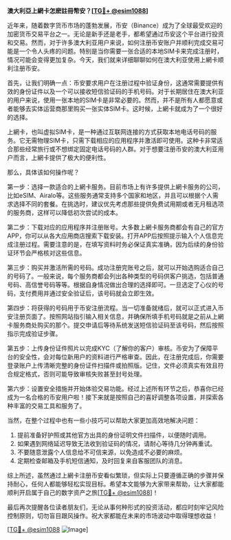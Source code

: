 **澳大利亞上網卡怎麽註冊幣安？[[TG💪+ @esim1088](https://t.me/s/esim1088)]**

近年来，随着数字货币市场的蓬勃发展，币安（Binance）成为了全球最受欢迎的加密货币交易平台之一。无论是新手还是老手，都希望通过币安这个平台进行投资和交易。然而，对于许多澳大利亚用户来说，如何注册币安账户并顺利完成交易可能是一个令人头疼的问题。特别是当你需要一张合适的本地SIM卡来完成注册时，情况可能会变得更加复杂。今天，我们就来详细聊聊如何在澳大利亚使用上網卡顺利注册币安。

首先，让我们明确一点：币安要求用户在注册过程中验证身份，这通常需要提供有效的身份证件以及一个可以接收短信验证码的手机号码。对于长期居住在澳大利亚的用户来说，使用一张本地的SIM卡是非常必要的。然而，并不是所有人都愿意或者能够去实体运营商那里购买一张实体SIM卡。这时候，上網卡就成为了一个很好的选择。

上網卡，也叫虚拟SIM卡，是一种通过互联网连接的方式获取本地电话号码的服务。它无需物理SIM卡，只需下载相应的应用程序并激活即可使用。这种卡非常适合那些经常旅行或不想绑定固定电话号码的人群。对于想要注册币安的澳大利亚用户而言，上網卡提供了极大的便利性。

那么，具体该如何操作呢？

第一步：选择一款适合的上網卡服务。目前市场上有许多提供上網卡服务的公司，比如eSIM、Airalo等。这些服务通常支持多个国家和地区，并且可以根据个人需求选择不同的套餐。在挑选时，建议优先考虑那些提供免费试用期或者无月租选项的服务商，这样可以降低初次尝试的成本。

第二步：下载对应的应用程序并注册账号。大多数上網卡服务商都会有自己的官方APP，你可以从各大应用商店搜索下载安装。打开APP后按照提示输入个人信息完成注册过程。需要注意的是，在填写资料时务必保证真实准确，因为后续的身份验证环节会严格核对这些信息。

第三步：购买并激活所需的号码。成功注册完账号之后，就可以开始选购适合自己的号码了。一般来说，每个服务商都会列出各种类型的号码供客户挑选，包括普通号码、高信誉号码等等。根据自身情况做出合理的选择即可。一旦选定了心仪的号码，支付费用并通过安全验证后，该号码就会立即生效。

第四步：将获得的号码用于币安注册流程。当一切准备就绪后，就可以正式进入币安注册页面了。按照网站指引输入相关信息，并确保所填手机号码就是之前从上網卡服务商处购买的那个。提交申请后等待系统发送短信验证码至该号码，然后按照指示完成验证步骤。

第五步：上传身份证件照片以完成KYC（了解你的客户）审核。币安为了保障平台的安全性，会对每位新用户的资料进行严格审查。因此，在注册完成后，你需要登录账户上传清晰完整的身份证件扫描件或拍照版。记住，文件必须真实有效且符合规定格式，否则可能导致审核失败甚至封号处理。

第六步：设置安全措施并开始体验交易功能。经过上述所有环节之后，恭喜你已经成为一名合格的币安用户啦！接下来就是按照自己的喜好调整各项设置，并探索各种丰富的交易工具和服务了。

当然，在整个过程中也有一些小技巧可以帮助大家更加高效地解决问题：

1. 提前准备好护照或其他官方出具的身份证明文件扫描件，以便随时调用。
2. 如果遇到网络延迟导致无法收到验证码的情况，请耐心等待几分钟再重试。
3. 不要随意泄露个人信息给不可信来源，以免造成不必要的麻烦。
4. 定期检查邮箱及手机短信通知，及时回复来自客服团队的消息。

综上所述，虽然通过上網卡注册币安看似繁琐，但实际上只要遵循正确的步骤并保持耐心，任何人都能够轻松实现目标。希望本文能够为大家带来帮助，让大家都能顺利开启属于自己的数字资产之旅[[TG💪+ @esim1088](https://t.me/s/esim1088)]！

最后再次提醒各位读者朋友们，无论从事何种形式的投资活动，都应时刻牢记风险控制原则，切勿盲目跟风操作。祝大家都能在未来的市场波动中取得理想收益！

[[TG💪+ @esim1088](https://t.me/s/esim1088) ![Image](https://i.postimg.cc/4NQfJmqS/Snipaste-2025-05-13-00-14-12.png)]